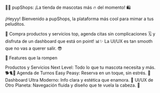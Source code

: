 🐶✨ pupShops: ¡La tienda de mascotas más 🔥 del momento! 🛍️

¡Heyyy! Bienvenido a pupShops, la plataforma más cool para mimar a tus peluditos. 

🐾 Compra productos y servicios top, agenda citas sin complicaciones 
🗓️ y disfruta de un dashboard que está on point!
📊✨ La UI/UX es tan smooth que no vas a querer salir. 😎

🌟 Features que la rompen

Productos y Servicios Next Level: Todo lo que tu mascota necesita y más. 🐕🐈🎁
Agenda de Turnos Easy Peasy: Reserva en un toque, sin estrés. 🙌
Dashboard Ultra Moderno: Info clara y estética que enamora. 💖
UI/UX de Otro Planeta: Navegación fluida y diseño que te vuela la cabeza. 🤯



